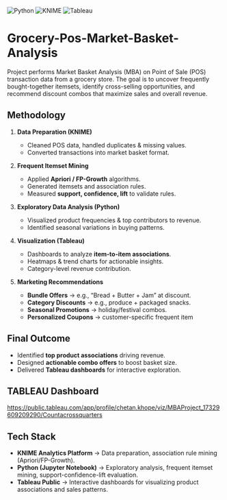![Python](https://img.shields.io/badge/Python-3.9-blue?logo=python)
![KNIME](https://img.shields.io/badge/KNIME-Analytics-yellow?logo=knime)
![Tableau](https://img.shields.io/badge/Tableau-Public-orange?logo=tableau)

# Grocery-Pos-Market-Basket-Analysis
Project performs Market Basket Analysis (MBA) on Point of Sale (POS) transaction data from a grocery store. The goal is to uncover frequently bought-together itemsets, identify cross-selling opportunities, and recommend discount combos that maximize sales and overall revenue.

## Methodology ##

1. **Data Preparation (KNIME)**
   - Cleaned POS data, handled duplicates & missing values.
   - Converted transactions into market basket format.

2. **Frequent Itemset Mining**
   - Applied **Apriori / FP-Growth** algorithms.
   - Generated itemsets and association rules.
   - Measured **support, confidence, lift** to validate rules.

3. **Exploratory Data Analysis (Python)**
   - Visualized product frequencies & top contributors to revenue.
   - Identified seasonal variations in buying patterns.

4. **Visualization (Tableau)**
   - Dashboards to analyze **item-to-item associations**.
   - Heatmaps & trend charts for actionable insights.
   - Category-level revenue contribution.

5. **Marketing Recommendations**
   - **Bundle Offers** → e.g., “Bread + Butter + Jam” at discount.
   - **Category Discounts** → e.g., produce + packaged snacks.
   - **Seasonal Promotions** → holiday/festival combos.
   - **Personalized Coupons** → customer-specific frequent item
  
## Final Outcome ##
- Identified **top product associations** driving revenue.
- Designed **actionable combo offers** to boost basket size.
- Delivered **Tableau dashboards** for interactive exploration.

## TABLEAU Dashboard ##  
https://public.tableau.com/app/profile/chetan.khope/viz/MBAProject_17329609209290/Countacrossquarters

## Tech Stack ##
- **KNIME Analytics Platform** → Data preparation, association rule mining (Apriori/FP-Growth).
- **Python (Jupyter Notebook)** → Exploratory analysis, frequent itemset mining, support-confidence-lift evaluation.
- **Tableau Public** → Interactive dashboards for visualizing product associations and sales patterns.

